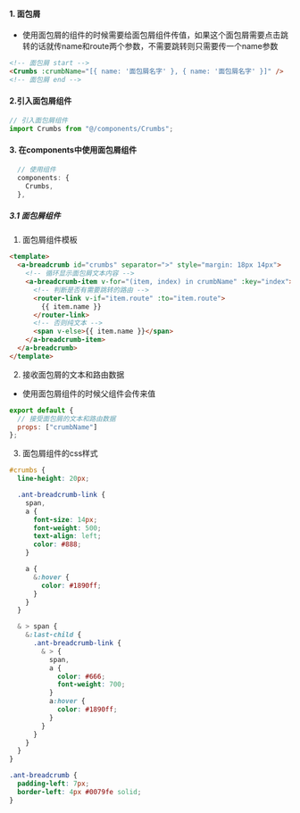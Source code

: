 #### 1. 面包屑

- 使用面包屑的组件的时候需要给面包屑组件传值，如果这个面包屑需要点击跳转的话就传name和route两个参数，不需要跳转则只需要传一个name参数

```html
<!-- 面包屑 start -->
<Crumbs :crumbName="[{ name: '面包屑名字' }, { name: '面包屑名字' }]" />
<!-- 面包屑 end -->
```

#### 2.引入面包屑组件

```js
// 引入面包屑组件
import Crumbs from "@/components/Crumbs";
```

#### 3.  在components中使用面包屑组件

```js
  // 使用组件
  components: {
    Crumbs,
  },
```

##### 3.1 面包屑组件

1. 面包屑组件模板

```html
<template>
  <a-breadcrumb id="crumbs" separator=">" style="margin: 18px 14px">
    <!-- 循环显示面包屑文本内容 -->
    <a-breadcrumb-item v-for="(item, index) in crumbName" :key="index">
      <!-- 判断是否有需要跳转的路由 -->
      <router-link v-if="item.route" :to="item.route">
        {{ item.name }}
      </router-link>
      <!-- 否则纯文本 -->
      <span v-else>{{ item.name }}</span>
    </a-breadcrumb-item>
  </a-breadcrumb>
</template>
```

2. 接收面包屑的文本和路由数据

- 使用面包屑组件的时候父组件会传来值

```js
export default {
  // 接受面包屑的文本和路由数据
  props: ["crumbName"]
};
```

3. 面包屑组件的css样式

```scss
#crumbs {
  line-height: 20px;

  .ant-breadcrumb-link {
    span,
    a {
      font-size: 14px;
      font-weight: 500;
      text-align: left;
      color: #888;
    }

    a {
      &:hover {
        color: #1890ff;
      }
    }
  }

  & > span {
    &:last-child {
      .ant-breadcrumb-link {
        & > {
          span,
          a {
            color: #666;
            font-weight: 700;
          }
          a:hover {
            color: #1890ff;
          }
        }
      }
    }
  }
}

.ant-breadcrumb {
  padding-left: 7px;
  border-left: 4px #0079fe solid;
}
```